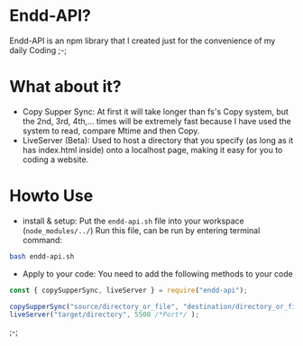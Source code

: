 # Endd-API? 
Endd-API is an npm library that I created just for the convenience of my daily Coding ;-;
# What about it?
- Copy Supper Sync: At first it will take longer than fs's Copy system, but the 2nd, 3rd, 4th,... times will be extremely fast because I have used the system to read, compare Mtime
and then Copy.
- LiveServer (Beta): Used to host a directory that you specify (as long as it has index.html inside) onto a localhost page, making it easy for you to coding a website.
# Howto Use
- install & setup: 
Put the ``endd-api.sh`` file into your workspace (``node_modules/../``)
Run this file, can be run by entering terminal command:
```sh
bash endd-api.sh
```
- Apply to your code:
You need to add the following methods to your code
```JavaScript
const { copySupperSync, liveServer } = require("endd-api");

copySupperSync("source/directory_or_file", "destination/directory_or_file");
liveServer("target/directory", 5500 /*Port*/ );
```


;-;